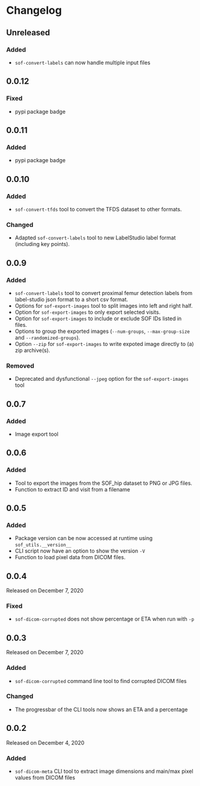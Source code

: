 # Changelog

## Unreleased

### Added
- `sof-convert-labels` can now handle multiple input files

## 0.0.12

### Fixed

- pypi package badge

## 0.0.11

### Added

- pypi package badge

## 0.0.10

### Added

- `sof-convert-tfds` tool to convert the TFDS dataset to other formats.

### Changed

- Adapted `sof-convert-labels` tool to new LabelStudio label format (including key points).

## 0.0.9
### Added

- `sof-convert-labels` tool to convert proximal femur detection labels from label-studio json format to a short csv format.
- Options for `sof-export-images` tool to split images into left and right half.
- Option for `sof-export-images` to only export selected visits.
- Option for `sof-export-images` to include or exclude SOF IDs listed in files.
- Options to group the exported images (`--num-groups`, `--max-group-size` and `--randomized-groups`).
- Option `--zip` for `sof-export-images` to write expoted image directly to (a) zip archive(s).

### Removed

- Deprecated and dysfunctional `--jpeg` option for the `sof-export-images` tool

## 0.0.7
### Added

- Image export tool

## 0.0.6
### Added

- Tool to export the images from the SOF_hip dataset to PNG or JPG files.
- Function to extract ID and visit from a filename 

## 0.0.5

### Added

- Package version can be now accessed at runtime using `sof_utils.__version__`
- CLI script now have an option to show the version `-V`
- Function to load pixel data from DICOM files.

## 0.0.4

Released on December 7, 2020

### Fixed

- `sof-dicom-corrupted` does not show percentage or ETA when run with `-p`

## 0.0.3

Released on December 7, 2020

### Added

- `sof-dicom-corrupted` command line tool to find corrupted DICOM files  

### Changed

- The progressbar of the CLI tools now shows an ETA and a percentage

## 0.0.2

Released on December 4, 2020

### Added

- `sof-dicom-meta` CLI tool to extract image dimensions and main/max pixel values from DICOM files 